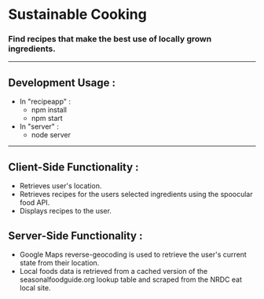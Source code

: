 # Sustainable Cooking
### Find recipes that make the best use of locally grown ingredients.
***
## Development Usage :
- In "recipeapp" :
  * npm install
  * npm start
- In "server" :
  * node server

***

## Client-Side Functionality :
- Retrieves user's location.
- Retrieves recipes for the users selected ingredients using the spoocular food API.
- Displays recipes to the user.

## Server-Side Functionality :
- Google Maps reverse-geocoding is used to retrieve the user's current state from their location.
- Local foods data is retrieved from a cached version of the seasonalfoodguide.org lookup table and scraped from the NRDC eat local site.
